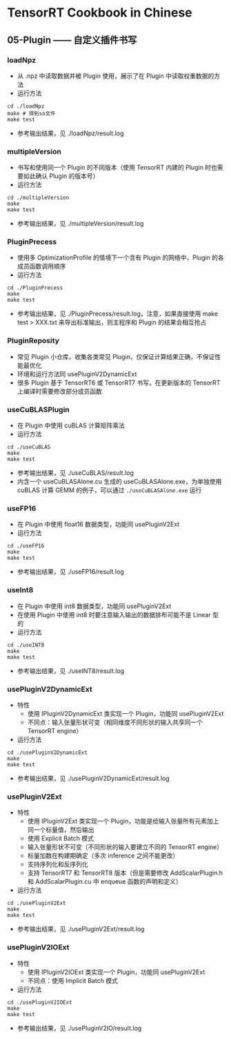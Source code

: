 # TensorRT Cookbook in Chinese

## 05-Plugin —— 自定义插件书写

### loadNpz
+ 从 .npz 中读取数据并被 Plugin 使用，展示了在 Plugin 中读取权重数据的方法
+ 运行方法
```shell
cd ./loadNpz
make # 得到so文件
make test
```
+ 参考输出结果，见 ./loadNpz/result.log

### multipleVersion
+ 书写和使用同一个 Plugin 的不同版本（使用 TensorRT 内建的 Plugin 时也需要如此确认 Plugin 的版本号）
+ 运行方法
```shell
cd ./multipleVersion
make
make test
```
+ 参考输出结果，见 ./multipleVersion/result.log

### PluginPrecess
+ 使用多 OptimizationProfile 的情境下一个含有 Plugin 的网络中，Plugin 的各成员函数调用顺序
+ 运行方法
```shell
cd ./PluginPrecess
make
make test
```
+ 参考输出结果，见 ./PluginPrecess/result.log，注意，如果直接使用 make test > XXX.txt 来导出标准输出，则主程序和 Plugin 的结果会相互抢占

### PluginReposity
+ 常见 Plugin 小仓库，收集各类常见 Plugin，仅保证计算结果正确，不保证性能最优化
+ 环境和运行方法同 usePluginV2DynamicExt
+ 很多 Plugin 基于 TensorRT6 或 TensorRT7 书写，在更新版本的 TensorRT 上编译时需要修改部分成员函数

### useCuBLASPlugin
+ 在 Plugin 中使用 cuBLAS 计算矩阵乘法
+ 运行方法
```shell
cd ./useCuBLAS
make
make test
```
+ 参考输出结果，见 ./useCuBLAS/result.log
+ 内含一个 useCuBLASAlone.cu 生成的 useCuBLASAlone.exe，为单独使用 cuBLAS 计算 GEMM 的例子，可以通过 ```./useCuBLASAlone.exe``` 运行

### useFP16
+ 在 Plugin 中使用 float16 数据类型，功能同 usePluginV2Ext
+ 运行方法
```shell
cd ./useFP16
make
make test
```
+ 参考输出结果，见 ./useFP16/result.log

### useInt8
+ 在 Plugin 中使用 int8 数据类型，功能同 usePluginV2Ext
+ 在使用 Plugin 中使用 int8 时要注意输入输出的数据排布可能不是 Linear 型的
+ 运行方法
```shell
cd ./useINT8
make
make test
```
+ 参考输出结果，见 ./useINT8/result.log

### usePluginV2DynamicExt
+ 特性
    - 使用 IPluginV2DynamicExt 类实现一个 Plugin，功能同 usePluginV2Ext
    - 不同点：输入张量形状可变（相同维度不同形状的输入共享同一个 TensorRT engine）
+ 运行方法
```shell
cd ./usePluginV2DynamicExt
make
make test
```
+ 参考输出结果，见 ./usePluginV2DynamicExt/result.log

### usePluginV2Ext
+ 特性
    - 使用 IPluginV2Ext 类实现一个 Plugin，功能是给输入张量所有元素加上同一个标量值，然后输出
    - 使用 Explicit Batch 模式
    - 输入张量形状不可变（不同形状的输入要建立不同的 TensorRT engine）
    - 标量加数在构建期确定（多次 inference 之间不能更改）
    - 支持序列化和反序列化
    - 支持 TensorRT7 和 TensorRT8 版本（但是需要修改 AddScalarPlugin.h 和 AddScalarPlugin.cu 中 enqueue 函数的声明和定义）
+ 运行方法
```shell
cd ./usePluginV2Ext
make
make test
```
+ 参考输出结果，见 ./usePluginV2Ext/result.log

### usePluginV2IOExt
+ 特性
    - 使用 IPluginV2IOExt 类实现一个 Plugin，功能同 usePluginV2Ext
    - 不同点：使用 Implicit Batch 模式
+ 运行方法
```shell
cd ./usePluginV2IOExt
make
make test
```
+ 参考输出结果，见 ./usePluginV2IO/result.log

